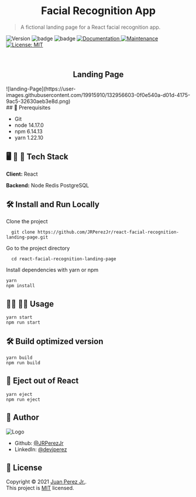 <h1 align="center">Facial Recognition App</h1>

> A fictional landing page for a React facial recognition app. 

<p>
  <img alt="Version" src="https://img.shields.io/badge/version-1.0.0-blue.svg?cacheSeconds=2592000" />
  <img src="https://img.shields.io/badge/node-14.17.0-blue.svg" alt="badge" />
  <img src="https://img.shields.io/badge/npm-6.14.13-blue.svg" alt="badge"/>
  <a href="https://github.com/JRPerezJr/react-facial-recognition-landing-page#readme" target="_blank">
    <img alt="Documentation" src="https://img.shields.io/badge/documentation-yes-brightgreen.svg" />
  </a>
  <a href="https://github.com/JRPerezJr/react-facial-recognition-landing-page/graphs/commit-activity" target="_blank">
    <img alt="Maintenance" src="https://img.shields.io/badge/Maintained%3F-yes-green.svg" />
  </a>
  <a href="https://github.com/JRPerezJr/react-facial-recognition-landing-page/blob/master/LICENSE" target="_blank">
    <img alt="License: MIT" src="https://img.shields.io/badge/License-MIT-yellow.svg" />
  </a>
</p>

<br>

<h2 align="center">Landing Page</h2>
![landing-Page](https://user-images.githubusercontent.com/19915910/132956603-0f0e540a-d01d-4175-9ac5-32630aeb3e8d.png)

<br>
## 📐 Prerequisites

- Git
- node 14.17.0
- npm 6.14.13
- yarn 1.22.10

## 🖥 📱 💽 Tech Stack

**Client:** React

**Backend:** Node Redis PostgreSQL

## 🛠 Install and Run Locally

Clone the project

```shell
  git clone https://github.com/JRPerezJr/react-facial-recognition-landing-page.git
```

Go to the project directory

```shell
  cd react-facial-recognition-landing-page
```

Install dependencies with yarn or npm

```shell
yarn
npm install
```

## 👩‍💻 👨‍💻 Usage

```shell
yarn start
npm run start
```

## 🛠 Build optimized version 

```shell
yarn build
npm run build
```

## 📼 Eject out of React

```shell
yarn eject
npm run eject
```

## 📓 Author

![Logo](https://user-images.githubusercontent.com/19915910/120965966-81203b00-c7a0-11eb-8ef4-a42c0642db4c.png)

- Github: [@JRPerezJr](https://github.com/JRPerezJr)
- LinkedIn: [@devjperez](https://linkedin.com/in/devjperez)

## 📝 License

Copyright © 2021 [Juan Perez Jr.](https://github.com/JRPerezJr).<br />
This project is [MIT](https://github.com/JRPerezJr/react-facial-recognition-landing-page/blob/main/LICENSE) licensed.
